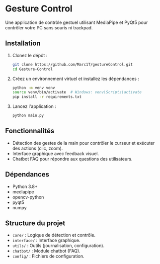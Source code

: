 # Gesture Control

Une application de contrôle gestuel utilisant MediaPipe et PyQt5 pour contrôler votre PC sans souris ni trackpad.

## Installation

1. Clonez le dépôt :
   ```bash
   git clone https://github.com/Marc1T/gestureControl.git
   cd Gesture-Control
   ```

2. Créez un environnement virtuel et installez les dépendances :
   ```bash
   python -m venv venv
   source venv/bin/activate  # Windows: venv\Scripts\activate
   pip install -r requirements.txt
   ```

3. Lancez l'application :
   ```bash
   python main.py
   ```

## Fonctionnalités

- Détection des gestes de la main pour contrôler le curseur et exécuter des actions (clic, zoom).
- Interface graphique avec feedback visuel.
- Chatbot FAQ pour répondre aux questions des utilisateurs.

## Dépendances

- Python 3.8+
- mediapipe
- opencv-python
- pyqt5
- numpy

## Structure du projet

- `core/` : Logique de détection et contrôle.
- `interface/` : Interface graphique.
- `utils/` : Outils (journalisation, configuration).
- `chatbot/` : Module chatbot (FAQ).
- `config/` : Fichiers de configuration.
